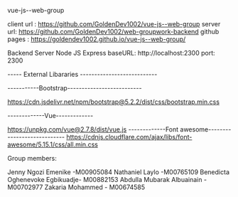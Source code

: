 vue-js--web-group

client url : https://github.com/GoldenDev1002/vue-js--web-group 
server url: https://github.com/GoldenDev1002/web-groupwork-backend github pages : https://goldendev1002.github.io/vue-js--web-group/

Backend Server Node JS Express baseURL: http://localhost:2300 port: 2300

----- External Libararies ---------------------------

-----------Bootstrap--------------------------

https://cdn.jsdelivr.net/npm/bootstrap@5.2.2/dist/css/bootstrap.min.css

-------------Vue-------------

https://unpkg.com/vue@2.7.8/dist/vue.js 
-------------Font awesome----------------------------
 https://cdnjs.cloudflare.com/ajax/libs/font-awesome/5.15.1/css/all.min.css

Group members:

 Jenny Ngozi Emenike -M00905084 Nathaniel Laylo -M00765109 Benedicta Oghenevoke Egbikuadje- M00882153 Abdulla Mubarak Albuainain - M00702977 Zakaria Mohammed - M00674585
